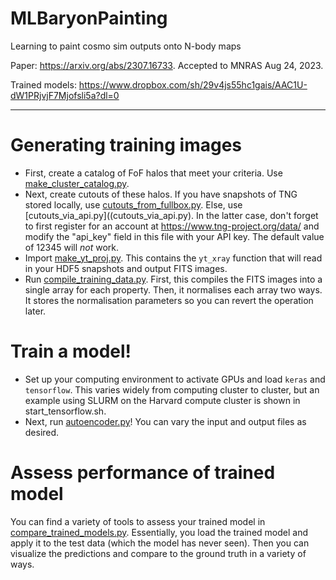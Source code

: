 # MLBaryonPainting
Learning to paint cosmo sim outputs onto N-body maps

Paper: https://arxiv.org/abs/2307.16733. Accepted to MNRAS Aug 24, 2023.

Trained models: https://www.dropbox.com/sh/29v4js55hc1gais/AAC1U-dW1PRjvjF7Mjofsli5a?dl=0 

----
# Generating training images

- First, create a catalog of FoF halos that meet your criteria. Use [make_cluster_catalog.py](make_cluster_catalogs.py).
- Next, create cutouts of these halos. If you have snapshots of TNG stored locally, use [cutouts_from_fullbox.py](cutouts_from_fullbox.py). Else, use [cutouts_via_api.py]((cutouts_via_api.py). In the latter case, don't forget to first register for an account at https://www.tng-project.org/data/ and modify the "api_key" field in this file with your API key. The default value of 12345 will *not* work.
- Import [make_yt_proj.py](make_yt_proj.py). This contains the `yt_xray` function that will read in your HDF5 snapshots and output FITS images.
- Run [compile_training_data.py](compile_training_data.py). First, this compiles the FITS images into a single array for each property. Then, it normalises each array two ways. It stores the normalisation parameters so you can revert the operation later.

# Train a model!
- Set up your computing environment to activate GPUs and load `keras` and `tensorflow`. This varies widely from computing cluster to cluster, but an example using SLURM on the Harvard compute cluster is shown in start_tensorflow.sh.
- Next, run [autoencoder.py](autoencoder.py)! You can vary the input and output files as desired.

# Assess performance of trained model
You can find a variety of tools to assess your trained model in [compare_trained_models.py](compare_trained_models.py). Essentially, you load the trained model and apply it to the test data (which the model has never seen). Then you can visualize the predictions and compare to the ground truth in a variety of ways. 
